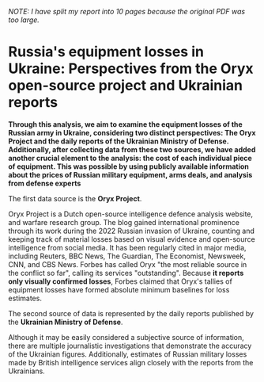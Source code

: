*NOTE: I have split my report into 10 pages because the original PDF was too large.*
# Russia's equipment losses in Ukraine: Perspectives from the Oryx open-source project and Ukrainian reports

**Through this analysis, we aim to examine the equipment losses of the Russian army in Ukraine, considering two distinct perspectives: 
The Oryx Project and the daily reports of the Ukrainian Ministry of Defense. Additionally, after collecting data from these two sources, 
we have added another crucial element to the analysis: the cost of each individual piece of equipment. This was possible by using publicly 
available information about the prices of Russian military equipment, arms deals, and analysis from defense experts**

The first data source is the **Oryx Project**.

Oryx Project is a Dutch open-source intelligence defence analysis website, and warfare research group. The blog gained international 
prominence through its work during the 2022 Russian invasion of Ukraine, counting and keeping track of material losses based on visual 
evidence and open-source intelligence from social media. It has been regularly cited in major media, including Reuters, BBC News, 
The Guardian, The Economist, Newsweek, CNN, and CBS News. Forbes has called Oryx "the most reliable source in the conflict so far", 
calling its services "outstanding". Because **it reports only visually confirmed losses**, Forbes claimed that Oryx's tallies of 
equipment losses have formed absolute minimum baselines for loss estimates.

The second source of data is represented by the daily reports published by the **Ukrainian Ministry of Defense**.

Although it may be easily considered a subjective source of information, there are multiple journalistic investigations that demonstrate 
the accuracy of the Ukrainian figures. Additionally, estimates of Russian military losses made by British intelligence services align closely 
with the reports from the Ukrainians.
